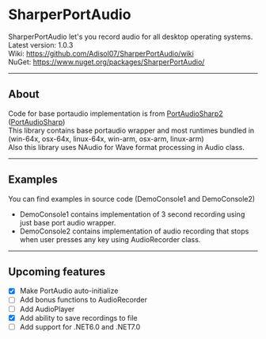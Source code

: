 # SharperPortAudio
SharperPortAudio let's you record audio for all desktop operating systems.\
Latest version: 1.0.3\
Wiki: https://github.com/Adisol07/SharperPortAudio/wiki \
NuGet: https://www.nuget.org/packages/SharperPortAudio/
___
## About
Code for base portaudio implementation is from [PortAudioSharp2](https://github.com/csukuangfj/PortAudioSharp2/tree/master) ([PortAudioSharp](https://github.com/BeaQueen/portaudiosharp))\
This library contains base portaudio wrapper and most runtimes bundled in (win-64x, osx-64x, linux-64x, win-arm, osx-arm, linux-arm)\
Also this library uses NAudio for Wave format processing in Audio class.
___
## Examples
You can find examples in source code (DemoConsole1 and DemoConsole2)
- DemoConsole1 contains implementation of 3 second recording using just base port audio wrapper.
- DemoConsole2 contains implementation of audio recording that stops when user presses any key using AudioRecorder class.
___
## Upcoming features
 - [x] Make PortAudio auto-initialize
 - [ ] Add bonus functions to AudioRecorder
 - [ ] Add AudioPlayer
 - [x] Add ability to save recordings to file
 - [ ] Add support for .NET6.0 and .NET7.0
